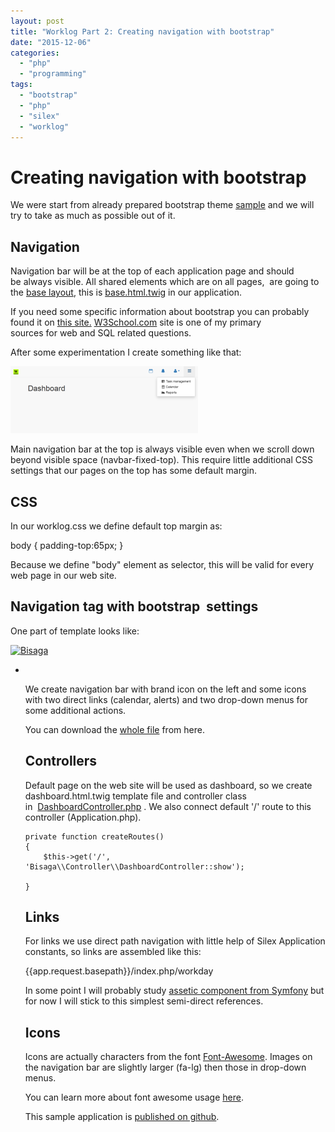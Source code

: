 ```yaml
---
layout: post
title: "Worklog Part 2: Creating navigation with bootstrap"
date: "2015-12-06"
categories: 
  - "php"
  - "programming"
tags: 
  - "bootstrap"
  - "php"
  - "silex"
  - "worklog"
---
```


# Creating navigation with bootstrap

We were start from already prepared bootstrap theme [sample](http://ironsummitmedia.github.io/startbootstrap-sb-admin-2/pages/index.html) and we will try to take as much as possible out of it.

## Navigation

Navigation bar will be at the top of each application page and should be always visible. All shared elements which are on all pages,  are going to the [base layout](http://symfony.com/doc/current/book/templating.html), this is [base.html.twig](https://github.com/bisaga/Worklog/blob/master/src/Views/base.html.twig) in our application.

If you need some specific information about bootstrap you can probably found it on [this site.](http://www.w3schools.com/bootstrap/default.asp) [W3School.com](http://www.w3schools.com/) site is one of my primary sources for web and SQL related questions.

After some experimentation I create something like that:

[![2015-12-06 12_18_10-Dashboard - Bisaga Worklog](/assets/images/2015-12-06-12_18_10-Dashboard-Bisaga-Worklog-300x107.png)](http://bisaga.com/blog/wp-content/uploads/2015/12/2015-12-06-12_18_10-Dashboard-Bisaga-Worklog.png)

Main navigation bar at the top is always visible even when we scroll down beyond visible space (navbar-fixed-top). This require little additional CSS settings that our pages on the top has some default margin.

## CSS

In our worklog.css we define default top margin as:

body {
    padding-top:65px;
}

Because we define "body" element as selector, this will be valid for every web page in our web site.

## Navigation tag with bootstrap  settings

One part of template looks like:

<body>
    <div id="main-panel">
        <nav class="navbar navbar-default navbar-fixed-top" role="navigation">
            <div class="navbar-header">
                <a class="navbar-brand" href="{{app.request.basepath}}/index.php">
                    <img alt="Bisaga" src="{{app.request.basepath}}//assets/images/w24x24.png"/>
                </a>
            </div>
            <div>    
                <ul class="nav navbar-top-links navbar-right">
                    <li>
                        <a href="{{app.request.basepath}}/index.php/workday">
                            <i class="fa fa-calendar-o fa-fw fa-lg"></i>
                        </a>
                    </li>

We create navigation bar with brand icon on the left and some icons with two direct links (calendar, alerts) and two drop-down menus for some additional actions.

You can download the [whole file](https://github.com/bisaga/Worklog/blob/master/src/Views/base.html.twig) from here.

## Controllers

Default page on the web site will be used as dashboard, so we create dashboard.html.twig template file and controller class in  [DashboardController.php](https://github.com/bisaga/Worklog/blob/master/src/Controller/DashboardController.php) . We also connect default '/' route to this controller (Application.php).

    private function createRoutes() 
    {
        $this->get('/', 'Bisaga\\Controller\\DashboardController::show');
       
    }

## Links

For links we use direct path navigation with little help of Silex Application constants, so links are assembled like this:

{{app.request.basepath}}/index.php/workday

In some point I will probably study [assetic component from Symfony](http://symfony.com/doc/current/cookbook/assetic/asset_management.html) but for now I will stick to this simplest semi-direct references.

## Icons

Icons are actually characters from the font [Font-Awesome](https://fortawesome.github.io/Font-Awesome/icons/). Images on the navigation bar are slightly larger (fa-lg) then those in drop-down menus.

<a href="{{app.request.basepath}}/index.php/workday">
    <i class="fa fa-calendar-o fa-fw fa-lg"></i>
</a>

You can learn more about font awesome usage [here](https://fortawesome.github.io/Font-Awesome/examples/).

This sample application is [published on github](https://github.com/bisaga/Worklog).
